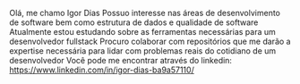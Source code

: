 Olá, me chamo Igor Dias
Possuo interesse nas áreas de desenvolvimento de software bem como estrutura de dados e qualidade de software
Atualmente estou estudando sobre as ferramentas necessárias para um desenvolvedor fullstack
Procuro colaborar com repositórios que me darão a expertise necessária para lidar com problemas reais do cotidiano de um desenvolvedor
Você pode me encontrar através do linkedin: https://www.linkedin.com/in/igor-dias-ba9a57110/


<!---
IgorDiasDeAndrade/IgorDiasDeAndrade is a ✨ special ✨ repository because its `README.md` (this file) appears on your GitHub profile.
You can click the Preview link to take a look at your changes.
--->
